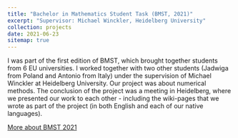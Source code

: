```yaml
---
title: "Bachelor in Mathematics Student Task (BMST, 2021)"
excerpt: "Supervisor: Michael Winckler, Heidelberg University"
collection: projects
date: 2021-06-23
sitemap: true
---
```


I was part of the first edition of BMST, which brought together students from 6 EU universities. I worked together with two other students (Jadwiga from Poland and Antonio from Italy) under the supervision of Michael Winckler at Heidelberg University. Our project was about numerical methods. The conclusion of the project was a meeting in Heidelberg, where we presented our work to each other - including the wiki-pages that we wrote as part of the project (in both English and each of our native languages).

[More about BMST 2021](https://www.math.ku.dk/english/programmes/bmst2021/)
